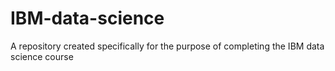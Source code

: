# IBM-data-science
A repository created specifically for the purpose of completing the IBM data science course
